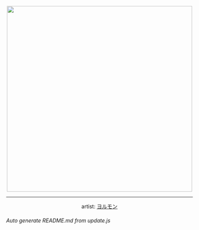 
<p align="center">
  <img width="500" src="https://nekos.best/api/v2/neko/0703.png">
  <hr/>
  <center>
    artist: <a href="https://www.pixiv.net/en/artworks/96023114">ヨルモン</a>
  </center>
</p>


###### Auto generate README.md from update.js

